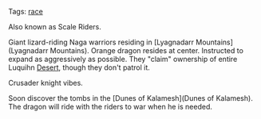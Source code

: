 Tags: [race](Races)

Also known as Scale Riders.

Giant lizard-riding Naga warriors residing in [Lyagnadarr Mountains](Lyagnadarr Mountains). Orange dragon resides at center. Instructed to expand as aggressively as possible. They "claim" ownership of entire Luquihn [Desert](Deserts), though they don't patrol it. 

Crusader knight vibes.

Soon discover the tombs in the [Dunes of Kalamesh](Dunes of Kalamesh). The dragon will ride with the riders to war when he is needed.
